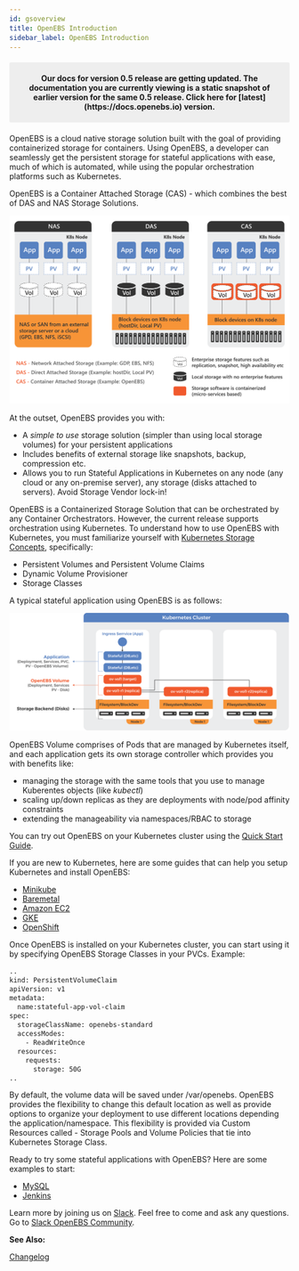 ```yaml
---
id: gsoverview
title: OpenEBS Introduction
sidebar_label: OpenEBS Introduction
---
```

<center><p style="padding: 20px; margin: 20px 0; border-radius: 3px; background-color: #eeeeee;"><strong>
  Our docs for version 0.5 release are getting updated. The documentation you are currently viewing is a static snapshot of earlier version for the same 0.5 release.  Click here for [latest](https://docs.openebs.io) version.
</strong></p></center>

OpenEBS is a cloud native storage solution built with the goal of providing containerized storage for containers. Using OpenEBS, a developer can seamlessly get the persistent storage for stateful applications with ease, much of which is automated, while using the popular orchestration platforms such as Kubernetes.

OpenEBS is a Container Attached Storage (CAS) - which combines the best of DAS and NAS Storage Solutions.

![image](/docs/assets/das-nas-cas.png)

At the outset, OpenEBS provides you with:

-   A *simple to use* storage solution (simpler than using local storage volumes) for your persistent applications
-   Includes benefits of external storage like snapshots, backup, compression etc.
-   Allows you to run Stateful Applications in Kubernetes on any node (any cloud or any on-premise server), any storage (disks attached to servers). Avoid Storage Vendor lock-in!

OpenEBS is a Containerized Storage Solution that can be orchestrated by any Container Orchestrators. However, the current release supports orchestration using Kubernetes. To understand how to use OpenEBS with Kubernetes, you must familiarize yourself with [Kubernetes Storage Concepts](https://kubernetes.io/docs/concepts/storage/persistent-volumes/), specifically:

-   Persistent Volumes and Persistent Volume Claims
-   Dynamic Volume Provisioner
-   Storage Classes

A typical stateful application using OpenEBS is as follows:

![image](/docs/assets/openebs-pv-2replica.png)

OpenEBS Volume comprises of Pods that are managed by Kubernetes itself, and each application gets its own storage controller which provides you with benefits like:

-   managing the storage with the same tools that you use to manage Kuberentes objects (like *kubectl*)
-   scaling up/down replicas as they are deployments with node/pod affinity constraints
-   extending the manageability via namespaces/RBAC to storage

You can try out OpenEBS on your Kubernetes cluster using the [Quick Start Guide](/docs/next/prerequisites.html).

If you are new to Kubernetes, here are some guides that can help you setup Kubernetes and install OpenEBS:

- [Minikube](/docs/next/devsolutions.html#minikube)
- [Baremetal](/docs/next/onpremise.html#running-the-setup-on-ubuntu-1604)
- [Amazon EC2](/docs/next/cloudsolutions.html#amazon-cloud)
- [GKE](/docs/next/cloudsolutions.html#google-cloud)
- [OpenShift](/docs/next/openshift.html)

Once OpenEBS is installed on your Kubernetes cluster, you can start using it by specifying OpenEBS Storage Classes in your PVCs. Example: 

```
..
kind: PersistentVolumeClaim 
apiVersion: v1 
metadata: 
  name:stateful-app-vol-claim 
spec: 
  storageClassName: openebs-standard
  accessModes: 
    - ReadWriteOnce 
  resources: 
    requests: 
      storage: 50G 
..
```

By default, the volume data will be saved under /var/openebs. OpenEBS provides the flexibility to change this default location as well as provide options to organize your deployment to use different locations
depending the application/namespace. This flexibility is provided via Custom Resources called - Storage Pools and Volume Policies that tie into Kubernetes Storage Class.

Ready to try some stateful applications with OpenEBS? Here are some examples to start:

- [MySQL](/docs/next/PerconaDB.html)
- [Jenkins](/docs/next/Jenkins.html)

Learn more by joining us on [Slack](http://slack.openebs.io). Feel free to come and ask any questions. Go to [Slack OpenEBS Community](https://openebs-community.slack.com/messages/C3NPGQ6G3/).

**See Also:**

[Changelog](/docs/next/releasenotes.html)

<!-- Hotjar Tracking Code for https://docs.openebs.io -->
<script>
   (function(h,o,t,j,a,r){
       h.hj=h.hj||function(){(h.hj.q=h.hj.q||[]).push(arguments)};
       h._hjSettings={hjid:785693,hjsv:6};
       a=o.getElementsByTagName('head')[0];
       r=o.createElement('script');r.async=1;
       r.src=t+h._hjSettings.hjid+j+h._hjSettings.hjsv;
       a.appendChild(r);
   })(window,document,'https://static.hotjar.com/c/hotjar-','.js?sv=');
</script>
